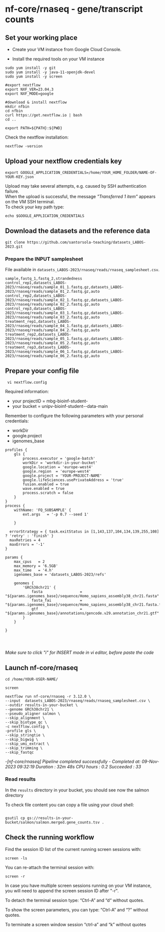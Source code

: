 # nf-core/rnaseq - gene/transcript counts

## Set your working place

- Create your VM instance from Google Cloud Console.

- Install the required tools on your VM instance


```{bash}
sudo yum install -y git
sudo yum install -y java-11-openjdk-devel
sudo yum install -y screen

#export nextflow
export NXF_VER=23.04.3
export NXF_MODE=google

#download & install nextflow
mkdir nfbin
cd nfbin
curl https://get.nextflow.io | bash
cd ..

export PATH=${PATH}:${PWD}
```

Check the nextflow installation:

```
nextflow -version
```


## Upload your nextflow credentials key

```{bash}
export GOOGLE_APPLICATION_CREDENTIALS=/home/YOUR_HOME_FOLDER/NAME-OF-YOUR-KEY.json
```

Upload may take several attempts, e.g. caused by SSH authentication failure.  
When the upload is successful, the message *"Transferred 1 item"* appears on the VM SSH terminal.  
To check your key path type:

```
echo $GOOGLE_APPLICATION_CREDENTIALS
```


## Download the datasets and the reference data

```{bash}
git clone https://github.com/santorsola-teaching/datasets_LABOS-2023.git
```


### Prepare the INPUT samplesheet 

File available in ```datasets_LABOS-2023/rnaseq/reads/rnaseq_samplesheet.csv```.

```
sample,fastq_1,fastq_2,strandedness
control_rep1,datasets_LABOS-2023/rnaseq/reads/sample_01_1.fastq.gz,datasets_LABOS-2023/rnaseq/reads/sample_01_2.fastq.gz,auto
control_rep2,datasets_LABOS-2023/rnaseq/reads/sample_02_1.fastq.gz,datasets_LABOS-2023/rnaseq/reads/sample_02_2.fastq.gz,auto
control_rep3,datasets_LABOS-2023/rnaseq/reads/sample_03_1.fastq.gz,datasets_LABOS-2023/rnaseq/reads/sample_03_2.fastq.gz,auto
treatment_rep1,datasets_LABOS-2023/rnaseq/reads/sample_04_1.fastq.gz,datasets_LABOS-2023/rnaseq/reads/sample_04_2.fastq.gz,auto
treatment_rep2,datasets_LABOS-2023/rnaseq/reads/sample_05_1.fastq.gz,datasets_LABOS-2023/rnaseq/reads/sample_05_2.fastq.gz,auto
treatment_rep3,datasets_LABOS-2023/rnaseq/reads/sample_06_1.fastq.gz,datasets_LABOS-2023/rnaseq/reads/sample_06_2.fastq.gz,auto
```


## Prepare your config file

``` vi nextflow.config```

Required information:

- your projectID = mbg-bioinf-student-<surname>
- your bucket = unipv-bioinf-student-<surname>-data-main


Remember to configure the following parameters with your personal credentials:
- workDir
- google.project
- igenomes_base

``` 
profiles {
    gls {
        process.executor = 'google-batch'
        workDir = 'workdir-in-your-bucket'
        google.location = 'europe-west4'
        google.region  = 'europe-west4'
        google.project = 'YOUR-PROJECT-NAME'
        google.lifeSciences.usePrivateAddress = 'true'
        fusion.enabled = true
        wave.enabled = true
        process.scratch = false
    }
}
process {
    withName: 'FQ_SUBSAMPLE' {
        ext.args   = '-p 0.7 --seed 1'

    }

  errorStrategy = { task.exitStatus in [1,143,137,104,134,139,255,108] ? 'retry' : 'finish' }
  maxRetries = 4
  maxErrors = '-1'
}

params {
    max_cpus   = 2
    max_memory = '6.5GB'
    max_time   = '4.h'
    igenomes_base = 'datasets_LABOS-2023/refs'

    genomes {
        'GRCh38chr21' {
            fasta                 = "${params.igenomes_base}/sequence/Homo_sapiens_assembly38_chr21.fasta"
            fasta_fai             = "${params.igenomes_base}/sequence/Homo_sapiens_assembly38_chr21.fasta.fai"
            gtf                   = "${params.igenomes_base}/annotations/gencode.v29.annotation_chr21.gtf"
        }
    }

}




``` 

_Make sure to click "i" for INSERT mode in vi editor, before paste the code_

## Launch nf-core/rnaseq


```{bash}
cd /home/YOUR-USER-NAME/

screen 

nextflow run nf-core/rnaseq -r 3.12.0 \
--input  datasets_LABOS-2023/rnaseq/reads/rnaseq_samplesheet.csv \
--outdir results-in-your-bucket \
--genome GRCh38chr21 \
--pseudo_aligner salmon \
--skip_alignment \
--skip_biotype_qc \
-c nextflow.config \
-profile gls \
--skip_stringtie \
--skip_bigwig \
--skip_umi_extract \
--skip_trimming \
--skip_fastqc
```


_-[nf-core/rnaseq] Pipeline completed successfully - 
Completed at: 09-Nov-2023 09:32:19 
Duration    : 32m 48s 
CPU hours   : 0.2 
Succeeded   : 33_



### Read results


In the ```results``` directory in your bucket, you should see now the salmon directory


To check file content you can copy a file using your cloud shell:
```

gsutil cp gs://results-in-your-bucket/salmon/salmon.merged.gene_counts.tsv .

```     


## Check the running workflow

Find the session ID list of the current running screen sessions with:

```
screen -ls
```

You can re-attach the terminal session with:
```
screen -r
```

In case you have multiple screen sessions running on your VM instance, you will need to append the screen session ID after "-r".


To detach the terminal session type:
“Ctrl-A” and “d“ without quotes.

To show the screen parameters, you can type:
“Ctrl-A” and “?” without quotes.


To terminate a screen window session
“ctrl-a” and “k” without quotes






